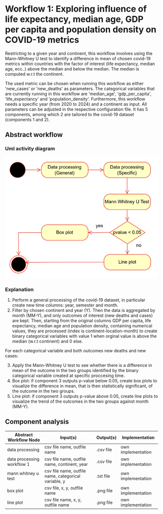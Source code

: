 # Workflow 1: Exploring influence of life expectancy, median age, GDP per capita and population density on COVID-19 metrics 

Restricting to a given year and continent, this workflow involves using the Mann-Whitney U test to identify a difference in mean of chosen covid-19 metrics within countries with the factor of interest (life expectancy, median age, ecc..) above the median and below the median. The median is computed w.r.t the continent.

The used metric can be chosen when running this workflow as either 'new_cases' or 'new_deaths' as parameters. The categorical variables that are currently running in this workflow are 'median_age', 'gdp_per_capita', 'life_expectancy' and 'population_density'.
Furthermore, this workflow needs a specific year (from 2020 to 2024) and a continent as input. All parameters can be adjusted in the respective configuration file. 
It has 5 components, among which 2 are tailored to the covid-19 dataset (components 1 and 2). 
## Abstract workflow
### Uml activity diagram
![Alt text](./Workflow1ActivityDiagram.png)
### Explanation
1. Perform a general processing of the covid-19 dataset, in particular create new time columns: year, semester and month.
2. Filter by chosen continent and year (Y). Then the data is aggregated by month (MM-Y), and only outcomes of interest (new deaths and cases) are kept. Then, starting from the original columns GDP per capita, life expectancy, median age and population density, containing numerical values, they are processed (index is continent-location-month) to create binary categorical variables with value 1 when orginal value is above the median (w.r.t continent) and 0 else.

For each categorical variable and both outcomes new deaths and new cases:

3. Apply the Mann-Whitney U test to see whether there is a difference in mean of the outcome in the two groups identified by the binary categorical variable created at specific proccesing time.
4. Box plot: if component 3 outputs p-value below 0.05, create box plots to visualize the difference in mean, that is then statistically significant, of the outcome in  the two groups.
5. Line plot: if component 3 outputs p-value above 0.05, create line plots to visualize the trend of the outcomes in the two groups against month (MM-Y).

## Component analysis

| Abstract Workflow Node     | Input(s)                                                                      | Output(s)  | Implementation     |
|----------------------------|-------------------------------------------------------------------------------|------------|--------------------|
| data processing            | csv file name, outfile name                                                   | .csv file  | own implementation |
| data processing workflow 1 | csv file name, outfile name, continent, year | .csv file  | own implementation |
| mann whitney u test        | csv file name, outfile name, categorical variable, y                          | .txt file  | own implementation |
| box plot                   | csv file, x, y, outfile name                                                  | .png file  | own implementation |
| line plot                  | csv file name, x, y, outfile name                                             | .png file  | own implementation |


